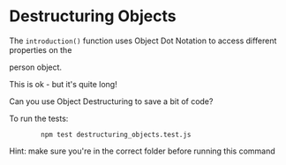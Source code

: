 # Destructuring Objects

The `introduction()` function uses Object Dot Notation to access different properties on the

person object.

This is ok - but it's quite long!

Can you use Object Destructuring to save a bit of code?

To run the tests:

            npm test destructuring_objects.test.js

Hint: make sure you're in the correct folder before running this command
